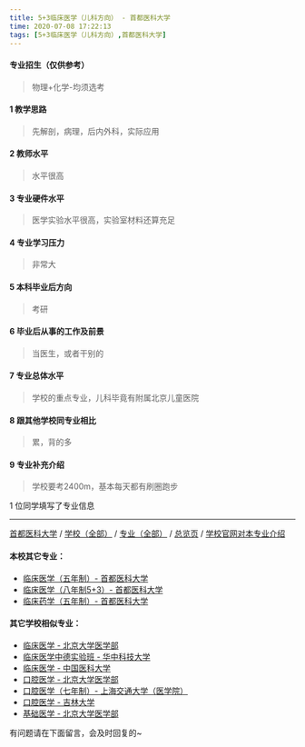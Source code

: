 ```yaml
---
title: 5+3临床医学（儿科方向） - 首都医科大学
time: 2020-07-08 17:22:13
tags: [5+3临床医学（儿科方向）,首都医科大学]
---
```

####  专业招生（仅供参考）  
> 物理+化学-均须选考

#### 1 教学思路
> 先解剖，病理，后内外科，实际应用


#### 2 教师水平
> 水平很高


#### 3 专业硬件水平
> 医学实验水平很高，实验室材料还算充足


#### 4 专业学习压力
> 非常大


#### 5 本科毕业后方向
> 考研


#### 6 毕业后从事的工作及前景
> 当医生，或者干别的


#### 7 专业总体水平
> 学校的重点专业，儿科毕竟有附属北京儿童医院


#### 8 跟其他学校同专业相比
> 累，背的多


#### 9 专业补充介绍
> 学校要考2400m，基本每天都有刷圈跑步

1 位同学填写了专业信息
***
[首都医科大学](https://univgo.github.io/2020/07/08/首都医科大学) / [学校（全部）](https://univgo.github.io/2020/07/09/学校汇总页) / [专业（全部）](https://univgo.github.io/2020/07/09/专业汇总页) / [总览页](https://univgo.github.io/2020/07/09/总览) / [学校官网对本专业介绍]()
#### 本校其它专业：
- [临床医学（五年制）- 首都医科大学](https://univgo.github.io/2020/07/08/%E4%B8%B4%E5%BA%8A%E5%8C%BB%E5%AD%A6%EF%BC%88%E4%BA%94%E5%B9%B4%E5%88%B6%EF%BC%89%20-%20%E9%A6%96%E9%83%BD%E5%8C%BB%E7%A7%91%E5%A4%A7%E5%AD%A6/)
- [临床医学（八年制5+3）- 首都医科大学](https://univgo.github.io/2020/07/08/临床医学（八年制5+3）%20-%20首都医科大学)
- [临床药学（五年制）- 首都医科大学](https://univgo.github.io/2020/07/08/临床药学（五年制）-%20首都医科大学)
#### 其它学校相似专业：
- [临床医学 - 北京大学医学部](https://univgo.github.io/2020/07/08/临床医学%20-%20北京大学医学部)
- [临床医学中德实验班 - 华中科技大学](https://univgo.github.io/2020/07/08/临床医学中德实验班-%20华中科技大学)
- [临床医学 - 中国医科大学](https://univgo.github.io/2020/07/08/临床医学%20-%20中国医科大学)
- [口腔医学 - 北京大学医学部](https://univgo.github.io/2020/07/08/口腔医学%20-%20北京大学医学部)
- [口腔医学（七年制）- 上海交通大学（医学院）](https://univgo.github.io/2020/07/08口腔医学（七年制）%20-%20上海交通大学（医学院）)
- [口腔医学 - 吉林大学](https://univgo.github.io/2020/07/08/口腔医学%20-%20吉林大学)
- [基础医学 - 北京大学医学部](https://univgo.github.io/2020/07/08/基础医学%20-%20北京大学医学部)


有问题请在下面留言，会及时回复的~
